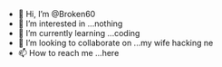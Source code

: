 - 👋 Hi, I’m @Broken60
- 👀 I’m interested in ...nothing
- 🌱 I’m currently learning ...coding
- 💞️ I’m looking to collaborate on ...my wife hacking ne
- 📫 How to reach me ...here

<!---
Broken60/Broken60 is a ✨ special ✨ repository because its `README.md` (this file) appears on your GitHub profile.
You can click the Preview link to take a look at your changes.
--->
